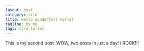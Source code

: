 ```yaml
---
layout: post
category: life
title: Hello wonderfull world!
tagline: by me
tags: [tra la la]
---
```


This is my second post. WOW, two posts in just a day! I ROCK!!!